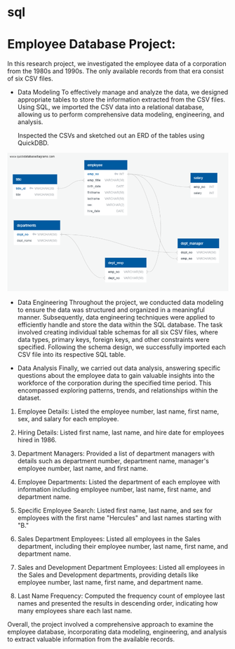 # sql
# Employee Database Project:

In this research project, we investigated the employee data of a corporation from the 1980s and 1990s. The only available records from that era consist of six CSV files.

- Data Modeling
  To effectively manage and analyze the data, we designed appropriate tables to store the information extracted from the CSV files. Using SQL, we imported the CSV data into a relational database, allowing us to perform comprehensive data modeling, engineering, and analysis.

  Inspected the CSVs and sketched out an ERD of the tables using QuickDBD.

![ERD](https://github.com/Kanwalifti/Employee_Database_analysis_sql/blob/main/employeesql/QuickDBD-export.png)

- Data Engineering
  Throughout the project, we conducted data modeling to ensure the data was structured and organized in a meaningful manner. Subsequently, data engineering techniques were applied to efficiently handle and store the data within the SQL database.
  The task involved creating individual table schemas for all six CSV files, where data types, primary keys, foreign keys, and other constraints were specified.
  Following the schema design, we successfully imported each CSV file into its respective SQL table.

- Data Analysis
  Finally, we carried out data analysis, answering specific questions about the employee data to gain valuable insights into the workforce of the corporation during the specified time period. This encompassed exploring patterns, trends, and relationships within the dataset.

1. Employee Details: Listed the employee number, last name, first name, sex, and salary for each employee.

2. Hiring Details: Listed first name, last name, and hire date for employees hired in 1986.

3. Department Managers: Provided a list of department managers with details such as department number, department name, manager's employee number, last name, and first name.

4. Employee Departments: Listed the department of each employee with information including employee number, last name, first name, and department name.

5. Specific Employee Search: Listed first name, last name, and sex for employees with the first name "Hercules" and last names starting with "B."

6. Sales Department Employees: Listed all employees in the Sales department, including their employee number, last name, first name, and department name.

7. Sales and Development Department Employees: Listed all employees in the Sales and Development departments, providing details like employee number, last name, first name, and department name.

8. Last Name Frequency: Computed the frequency count of employee last names and presented the results in descending order, indicating how many employees share each last name.

   
Overall, the project involved a comprehensive approach to examine the employee database, incorporating data modeling, engineering, and analysis to extract valuable information from the available records.
